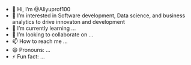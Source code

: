 - 👋 Hi, I’m @Aliyuprof100
- 👀 I’m interested in Software development, Data science, and business analytics to drive innovaton and development
- 🌱 I’m currently learning ...
- 💞️ I’m looking to collaborate on ...
- 📫 How to reach me ...
- 😄 Pronouns: ...
- ⚡ Fun fact: ...

<!---
Aliyuprof100/Aliyuprof100 is a ✨ special ✨ repository because its `README.md` (this file) appears on your GitHub profile.
You can click the Preview link to take a look at your changes.
--->
